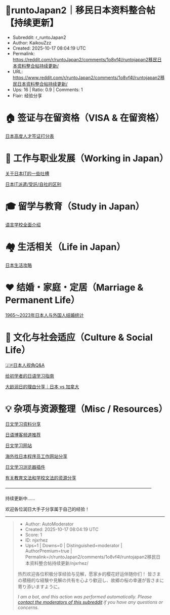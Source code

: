# 🗾runtoJapan2｜移民日本资料整合帖【持续更新】

- Subreddit: r_runtoJapan2
- Author: KaikouZzz
- Created: 2025-10-17 08:04:19 UTC
- Permalink: https://reddit.com/r/runtoJapan2/comments/1o8vf4l/runtojapan2移民日本资料整合帖持续更新/
- URL: https://www.reddit.com/r/runtoJapan2/comments/1o8vf4l/runtojapan2移民日本资料整合帖持续更新/
- Ups: 16 | Ratio: 0.9 | Comments: 1
- Flair: 经验分享


# 🏠 签证与在留资格（VISA & 在留资格）

[日本高度人才签证打分表](https://www.reddit.com/r/runtoJapan2/comments/1nsuexf/%E6%97%A5%E6%9C%AC%E9%AB%98%E5%BA%A6%E4%BA%BA%E6%89%8D%E7%A7%BB%E6%B0%91%E7%9A%84%E6%89%93%E5%88%86%E8%A1%A8%E6%B6%A6%E5%8F%8B%E4%BB%AC%E5%8F%AF%E4%BB%A5%E6%9D%A5%E7%AE%97%E7%AE%97%E5%88%86/?utm_source=share&utm_medium=web3x&utm_name=web3xcss&utm_term=1&utm_content=share_button)

# 💼 工作与职业发展（Working in Japan）

[关于日本IT的一些吐槽](https://www.reddit.com/r/runtoJapan2/s/qaShxq4ZNb)

[日本IT派遣/受託/自社的区别](https://www.reddit.com/r/runtoJapan2/s/B2UHc4MBYt)

# 🎓 留学与教育（Study in Japan）

[语言学校全面介绍](https://www.reddit.com/r/runtoJapan2/comments/1ntp0ke/%E6%97%A5%E6%9C%AC%E8%AF%AD%E8%A8%80%E5%AD%A6%E6%A0%A1%E5%85%A8%E9%9D%A2%E4%BB%8B%E7%BB%8D/?utm_source=share&utm_medium=web3x&utm_name=web3xcss&utm_term=1&utm_content=share_button)

# 🏘️ 生活相关（Life in Japan）

[日本生活攻略](https://www.reddit.com/r/runtoJapan2/comments/1nwt4fr/%E5%AF%AB%E9%BB%9E%E7%9C%9F%E6%AD%A3%E5%B9%AB%E5%8A%A9%E6%BD%A4%E7%9A%84%E6%97%A5%E6%9C%AC%E7%94%9F%E6%B4%BB%E6%94%BB%E7%95%A5%E5%90%A7/?utm_source=share&utm_medium=web3x&utm_name=web3xcss&utm_term=1&utm_content=share_button)

# ❤️ 结婚・家庭・定居（Marriage & Permanent Life）

[1965～2023年日本人与外国人结婚统计](https://www.reddit.com/r/runtoJapan2/s/3voLom3Dfu)

# 💬 文化与社会适应（Culture & Social Life）

[🇯🇵日本人视角Q&A](https://www.reddit.com/r/runtoJapan2/comments/1o1ttbp/%E6%9D%A5%E8%87%AA%E6%97%A5%E6%9C%AC%E4%BA%BA%E7%9A%84%E7%95%99%E8%A8%80/?utm_source=share&utm_medium=web3x&utm_name=web3xcss&utm_term=1&utm_content=share_button)

[给初学者的日语学习指南](https://www.reddit.com/r/runtoJapan2/comments/1nsfz6v/%E7%BB%99%E5%88%9D%E5%AD%A6%E8%80%85%E7%9A%84%E6%97%A5%E8%AF%AD%E5%AD%A6%E4%B9%A0%E6%8C%87%E5%8D%97/?utm_source=share&utm_medium=web3x&utm_name=web3xcss&utm_term=1&utm_content=share_button)

[大龄润日的理由分享｜日本 vs
加拿大](https://www.reddit.com/r/runtoJapan2/comments/1nsuj4l/%E4%B8%BA%E4%BB%80%E4%B9%88%E5%A4%A7%E9%BE%84%E4%BA%BA%E5%A3%AB%E5%8E%BB%E6%97%A5%E6%9C%AC%E6%98%AF%E4%B8%80%E4%B8%AA%E6%AF%94%E8%BE%83%E5%A5%BD%E7%9A%84%E9%80%89%E6%8B%A9%E5%BE%88%E5%A4%9A%E6%B6%A6%E5%8F%8B%E7%BA%A0%E7%BB%93%E5%8A%A0%E6%8B%BF%E5%A4%A7%E8%BF%98%E6%98%AF%E6%97%A5%E6%9C%AC/?utm_source=share&utm_medium=web3x&utm_name=web3xcss&utm_term=1&utm_content=share_button)

# 💡 杂项与资源整理（Misc / Resources）

[日文学习资料分享](https://www.reddit.com/r/runtoJapan2/comments/1nsugd8/%E6%97%A5%E8%AF%AD%E5%AD%A6%E4%B9%A0%E7%9A%84%E8%B5%84%E6%96%99%E5%88%86%E4%BA%AB%E5%90%AB%E7%BD%91%E8%AF%BE/?utm_source=share&utm_medium=web3x&utm_name=web3xcss&utm_term=1&utm_content=share_button)

[日语博客频道推荐](https://www.reddit.com/r/runtoJapan2/comments/1o7yc8h/%E5%88%86%E4%BA%AB%E4%B8%80%E4%BA%9B%E6%88%91%E5%90%AC%E8%BF%87%E7%9A%84%E6%97%A5%E8%AF%AD%E6%92%AD%E5%AE%A2%E9%A2%91%E9%81%93/?utm_source=share&utm_medium=web3x&utm_name=web3xcss&utm_term=1&utm_content=share_button)

[日文学习网站](https://www.reddit.com/r/runtoJapan2/comments/1nwtb9t/%E5%88%86%E4%BA%AB%E4%B8%80%E4%B8%AA%E6%97%A5%E6%9C%AC%E6%94%BF%E5%BA%9C%E6%8F%90%E4%BE%9B%E7%9A%84%E6%97%A5%E5%B8%B8%E6%97%A5%E8%AF%AD%E5%AD%A6%E4%B9%A0%E7%BD%91%E7%AB%99%E6%B6%B5%E7%9B%96%E4%BA%86%E8%AF%B8%E5%A4%9A%E6%97%A5%E5%B8%B8%E7%94%9F%E6%B4%BB%E4%B8%AD%E7%9A%84%E5%9C%BA%E6%99%AF%E9%80%82%E5%90%88%E5%88%9D%E4%B8%AD%E7%BA%A7%E6%B0%B4%E5%B9%B3%E7%9A%84%E4%BA%BA/?utm_source=share&utm_medium=web3x&utm_name=web3xcss&utm_term=1&utm_content=share_button)

[海外找日本程序员工作网站分享](https://www.reddit.com/r/runtoJapan2/comments/1nstzxy/%E7%89%88%E9%87%8C%E4%B8%80%E4%B8%AA%E4%B8%AA%E9%83%BD%E5%9C%A8%E8%81%8A%E8%BD%AC%E7%A0%81_%E6%B6%A6%E5%AE%B6%E4%B9%A1%E8%B4%B4%E4%B8%80%E4%BA%9B%E6%88%91%E7%94%A8%E8%BF%87%E7%9A%84%E6%B6%A6%E5%AE%B6%E4%B9%A1%E7%BD%91%E7%AB%99/?utm_source=share&utm_medium=web3x&utm_name=web3xcss&utm_term=1&utm_content=share_button)

[日文学习浏览器插件](https://www.reddit.com/r/runtoJapan2/s/1UqQLIMUrg)

[有关教育文法和学校文法的资源分享](https://www.reddit.com/r/runtoJapan2/s/3kIqUAN71B)

—————————————————————————————————

持续更新中……

欢迎各位润日大手子分享属于自己的经验！


---

> - Author: AutoModerator
> - Created: 2025-10-17 08:04:19 UTC
> - Score: 1
> - ID: njxrhez
> - Ups=1 | Downs=0 | Distinguished=moderator | AuthorPremium=true | Permalink=/r/runtoJapan2/comments/1o8vf4l/runtojapan2移民日本资料整合帖持续更新/njxrhez/
>
> 热烈欢迎各位积极分享经验与见解，愿家乡的樱花好运伴随你们！
> 皆さまの積極的な経験や見解の共有を心より歓迎し、故郷の桜の幸運が皆さまに寄り添いますように。
> 
> *I am a bot, and this action was performed automatically. Please [contact the moderators of this subreddit](/message/compose/?to=/r/runtoJapan2) if you have any questions or concerns.*
